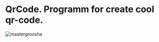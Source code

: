 # QrCode. Programm for create cool qr-code.
![mastergroosha](https://github.com/user-attachments/assets/3962ad33-bcd2-4895-8f2e-82f69c3c0130)
